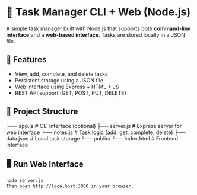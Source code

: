 # 📝 Task Manager CLI + Web (Node.js)

A simple task manager built with Node.js that supports both **command-line interface** and a **web-based interface**. Tasks are stored locally in a JSON file.

## 🚀 Features

- View, add, complete, and delete tasks
- Persistent storage using a JSON file
- Web interface using Express + HTML + JS
- REST API support (GET, POST, PUT, DELETE)

## 📂 Project Structure
├── app.js # CLI interface (optional)
├── server.js # Express server for web interface
├── notes.js # Task logic (add, get, complete, delete)
├── data.json # Local task storage
└── public/
└── index.html # Frontend interface

## 🖥️ Run Web Interface

```bash
node server.js
Then open http://localhost:3000 in your browser.
